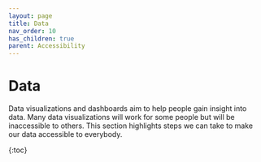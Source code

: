```yaml
---
layout: page
title: Data
nav_order: 10
has_children: true
parent: Accessibility
---
```


# Data

Data visualizations and dashboards aim to help people gain insight into data. Many data visualizations will work for some people but will be inaccessible to others. This section highlights steps we can take to make our data accessible to everybody. 

{:toc}